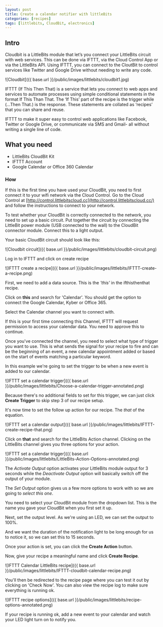 ```yaml
---
layout: post
title: Create a calendar notifier with littleBits
categories: [recipes]
tags: [littlebits, CloudBit, electronics]
---
```


## Intro
Cloudbit is a LittleBits module that let’s you connect your LittleBits circuit with web services. This can be done via IFTTT, via the Cloud Control App or via the LittleBits API. Using IFTTT, you can connect to the CloutBit to control services like Twitter and Google Drive without needing to write any code.

![Cloudbit]({{ base.url }}/public/images/littlebits/cloudbit1.jpg)


IFTTT (If This Then That) is a service that lets you connect to web apps and services to automate processes using simple conditional statements in the format If This Than That. The ‘If This’ part of the recipe is the trigger while (…Then That.) is the response. These statements are collated as ‘recipes’ that you can share and reuse.

IFTTT to make it super easy to control web applications like Facebook, Twitter or Google Drive, or communicate via SMS and Gmail- all without writing a single line of code.

## What you need

- LittleBits CloudBit Kit
- IFTTT Account
- Google Calendar or Office 360 Calendar

### How

If this is the first time you have used your CloudBit, you need to first connect it to your wifi network via the Cloud Control. Go to the Cloud Control at [http://control.littlebitscloud.cc](http://control.littlebitscloud.cc/) and follow the instructions to connect to your network.

To test whether your CloudBit is correctly connected to the network, you need to set up a basic circuit. Put together the circuit by connecting the LittleBit power module (USB connected to the wall) to the CloudBit connector module. Connect this to a light output.

Your basic CloudBit circuit should look like this:

![Cloudbit circuit]({{ base.url }}/public/images/littlebits/cloudbit-circuit.png)

Log in to IFTTT and click on create recipe

![IFTTT create a recipe]({{ base.url }}/public/images/littlebits/IFTTT-create-a-recipe.png)

First, we need to add a data source. This is the *'this'* in the ifthisthenthat recipe.

Click on **this** and search for 'Calendar'. You should get the option to connect the Google Calendar, Kyber or Office 365.

Select the Calendar channel you want to connect with.

If this is your first time connecting this Channel, IFTTT will request permission to access your calendar data. You need to approve this to continue.

Once you've connected the channel, you need to select what type of trigger you want to use. This is what sends the signal for your recipe to fire and can be the beginning of an event, a new calendar appointment added or based on the start of events matching a particular keyword.

In this example we're going to set the trigger to be when a new event is added to our calendar.

![IFTTT set a calendar trigger]({{ base.url }}/public/images/littlebits/Choose-a-calendar-trigger-annotated.png)

Because there's no additional fields to set for this trigger, we can just click **Create Trigger** to skip step 3 of our recipe setup.

It's now time to set the follow up action for our recipe. The *that* of the equation.

![IFTTT set a calendar output]({{ base.url }}/public/images/littlebits/IFTTT-create-recipe-that.png)

Click on **that** and search for the LittleBits Action channel. Clicking on the LittleBits channel gives you three options for your action.

![IFTTT set a calendar trigger]({{ base.url }}/public/images/littlebits/LittleBits-Action-Options-annotated.png)

The *Activate Output* option activates your LittleBits module output for 3 seconds while the *Deactivate Output* option will basically switch off the output of your module.

The *Set Output* option gives us a few more options to work with so we are going to _select this one_.

You need to select your CloudBit module from the dropdown list. This is the name you gave your CloudBit when you first set it up.

Next, set the output level. As we're using an LED, we can set the output to 100%.

And we want the duration of the notification light to be long enough for us to notice it, so we can set this to 15 seconds.

Once your action is set, you can click the **Create Action** button.

Now, give your recipe a meaningful name and click **Create Recipe**.


![IFTTT Calendar LittleBits recipe]({{ base.url }}/public/images/littlebits/IFTTT-cloudbit-calendar-recipe.png)

You'll then be redirected to the recipe page where you can test it out by clicking on 'Check Now'. You can also view the recipe log to make sure everything is running ok.

![IFTTT recipe options]({{ base.url }}/public/images/littlebits/recipe-options-annotated.png)

If your recipe is running ok, add a new event to your calendar and watch your LED light turn on to notify you.
